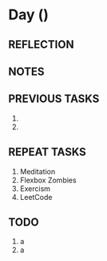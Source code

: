 # Day  ()

## REFLECTION

## NOTES

## PREVIOUS TASKS

1.
2.

## REPEAT TASKS

1. Meditation
2. Flexbox Zombies
3. Exercism
4. LeetCode

## TODO

1. a
2. a
